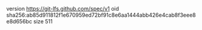 version https://git-lfs.github.com/spec/v1
oid sha256:ab85d911812f1e670959ed72bf91c8e6aa1444abb426e4cab8f3eee8e8d656bc
size 511
